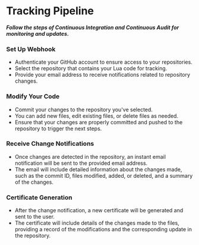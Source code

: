 # Tracking Pipeline


***Follow the steps of Continuous Integration and Continuous Audit for monitoring and updates.***

### **Set Up Webhook**
- Authenticate your GitHub account to ensure access to your repositories.
- Select the repository that contains your Lua code for tracking.
- Provide your email address to receive notifications related to repository changes.

### **Modify Your Code**
- Commit your changes to the repository you've selected.
- You can add new files, edit existing files, or delete files as needed.
- Ensure that your changes are properly committed and pushed to the repository to trigger the next steps.

### **Receive Change Notifications**
- Once changes are detected in the repository, an instant email notification will be sent to the provided email address.
- The email will include detailed information about the changes made, such as the commit ID, files modified, added, or deleted, and a summary of the changes.

### **Certificate Generation**
- After the change notification, a new certificate will be generated and sent to the user.
- The certificate will include details of the changes made to the files, providing a record of the modifications and the corresponding update in the repository.
